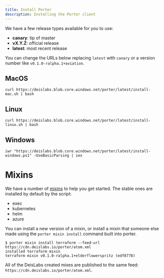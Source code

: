```yaml
---
title: Install Porter
description: Installing the Porter client
---
```


We have a few release types available for you to use:

* **canary**: tip of master
* **vX.Y.Z**: official release
* **latest**: most recent release

You can change the URLs below replacing `latest` with `canary` or a version number
like `v0.1.0-ralpha.1+aviation`.

## MacOS
```
curl https://deislabs.blob.core.windows.net/porter/latest/install-mac.sh | bash
```

## Linux
```
curl https://deislabs.blob.core.windows.net/porter/latest/install-linux.sh | bash
```

## Windows
```
iwr "https://deislabs.blob.core.windows.net/porter/latest/install-windows.ps1" -UseBasicParsing | iex
```

# Mixins

We have a number of [mixins](/mixins) to help you get started. The stable ones are installed
by default by the script:

* exec
* kubernetes
* helm
* azure

You can install a new version of a mixin, or install a mixin that someone else made
using the `porter mixin install` command built into porter.

```console
$ porter mixin install terraform --feed-url https://cdn.deislabs.io/porter/atom.xml
installed terraform mixin
terraform mixin v0.1.0-ralpha.1+elderflowerspritz (edf8778)
```

All of the DeisLabs created mixes are published to the same feed: `https://cdn.deislabs.io/porter/atom.xml`.